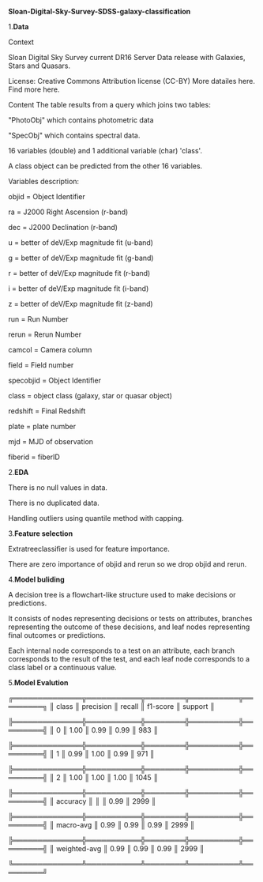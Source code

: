 **Sloan-Digital-Sky-Survey-SDSS-galaxy-classification**

1.**Data**

Context

Sloan Digital Sky Survey current DR16 Server Data release with Galaxies, Stars and Quasars.

License: Creative Commons Attribution license (CC-BY) More datailes here. Find more here.

Content
The table results from a query which joins two tables:

"PhotoObj" which contains photometric data

"SpecObj" which contains spectral data.

16 variables (double) and 1 additional variable (char) 'class'.

A class object can be predicted from the other 16 variables.

Variables description:

objid = Object Identifier

ra = J2000 Right Ascension (r-band)

dec = J2000 Declination (r-band)

u = better of deV/Exp magnitude fit (u-band)

g = better of deV/Exp magnitude fit (g-band)

r = better of deV/Exp magnitude fit (r-band)

i = better of deV/Exp magnitude fit (i-band)

z = better of deV/Exp magnitude fit (z-band)

run = Run Number

rerun = Rerun Number

camcol = Camera column

field = Field number

specobjid = Object Identifier

class = object class (galaxy, star or quasar object)

redshift = Final Redshift

plate = plate number

mjd = MJD of observation

fiberid = fiberID

2.**EDA**

There is no null values in data.

There is no duplicated data.

Handling outliers using quantile method with capping.

3.**Feature selection**

Extratreeclassifier is used for feature importance.

There are zero importance of objid and rerun 
so we drop objid and rerun.

4.**Model buliding**

A decision tree is a flowchart-like structure used to make decisions or predictions. 

It consists of nodes representing decisions or tests on attributes, branches representing the outcome of these decisions,
and leaf nodes representing final outcomes or predictions. 

Each internal node corresponds to a test on an attribute, each branch corresponds to the result of the test, and each leaf node corresponds to a class label or a continuous value.

5.**Model Evalution**

╔══════════════╦═══════════╦════════╦══════════╦═════════╗
║     class    ║ precision ║ recall ║ f1-score ║ support ║

╠══════════════╬═══════════╬════════╬══════════╬═════════╣
║ 0            ║ 1.00      ║ 0.99   ║ 0.99     ║ 983     ║

╠══════════════╬═══════════╬════════╬══════════╬═════════╣
║ 1            ║ 0.99      ║ 1.00   ║ 0.99     ║ 971     ║

╠══════════════╬═══════════╬════════╬══════════╬═════════╣
║ 2            ║ 1.00      ║ 1.00   ║ 1.00     ║ 1045    ║

╠══════════════╬═══════════╬════════╬══════════╬═════════╣
║ accuracy     ║           ║        ║ 0.99     ║ 2999    ║

╠══════════════╬═══════════╬════════╬══════════╬═════════╣
║ macro-avg    ║ 0.99      ║ 0.99   ║ 0.99     ║ 2999    ║

╠══════════════╬═══════════╬════════╬══════════╬═════════╣
║ weighted-avg ║ 0.99      ║ 0.99   ║ 0.99     ║ 2999    ║

╚══════════════╩═══════════╩════════╩══════════╩═════════╝
